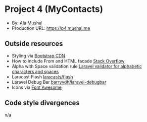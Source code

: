 # Project 4 (MyContacts)
+ By: Ala Mushal
+ Production URL: <https://p4.mushal.me>

## Outside resources
+ Styling via [Bootstrap CDN](https://www.bootstrapcdn.com)
+ How to include From and HTML facade [Stack Overflow](https://stackoverflow.com/questions/47055900/class-form-not-found-in-view-file-blade-php)
+ Alpha with Space validation rule [Laravel validator for alphabetic characters and spaces](https://learninglaravel.net/laravel-validator-for-alphabetic-characters-and-spaces)
+ Laracast Flash [laracasts/flash](https://github.com/laracasts/flash)
+ Laravel Debug Bar [barryvdh/laravel-debugbar](https://github.com/barryvdh/laravel-debugbar)
+ Icons via [Font Awesome](https://fontawesome.com)

## Code style divergences
n/a